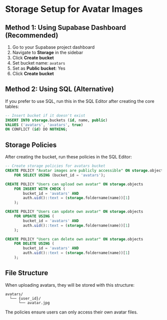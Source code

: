 # Storage Setup for Avatar Images

## Method 1: Using Supabase Dashboard (Recommended)

1. Go to your Supabase project dashboard
2. Navigate to **Storage** in the sidebar
3. Click **Create bucket**
4. Set bucket name: `avatars`
5. Set as **Public bucket**: Yes
6. Click **Create bucket**

## Method 2: Using SQL (Alternative)

If you prefer to use SQL, run this in the SQL Editor after creating the core tables:

```sql
-- Insert bucket if it doesn't exist
INSERT INTO storage.buckets (id, name, public) 
VALUES ('avatars', 'avatars', true)
ON CONFLICT (id) DO NOTHING;
```

## Storage Policies

After creating the bucket, run these policies in the SQL Editor:

```sql
-- Create storage policies for avatars bucket
CREATE POLICY "Avatar images are publicly accessible" ON storage.objects
    FOR SELECT USING (bucket_id = 'avatars');

CREATE POLICY "Users can upload own avatar" ON storage.objects
    FOR INSERT WITH CHECK (
        bucket_id = 'avatars' AND 
        auth.uid()::text = (storage.foldername(name))[1]
    );

CREATE POLICY "Users can update own avatar" ON storage.objects
    FOR UPDATE USING (
        bucket_id = 'avatars' AND 
        auth.uid()::text = (storage.foldername(name))[1]
    );

CREATE POLICY "Users can delete own avatar" ON storage.objects
    FOR DELETE USING (
        bucket_id = 'avatars' AND 
        auth.uid()::text = (storage.foldername(name))[1]
    );
```

## File Structure

When uploading avatars, they will be stored with this structure:
```
avatars/
  └── {user_id}/
      └── avatar.jpg
```

The policies ensure users can only access their own avatar files.
